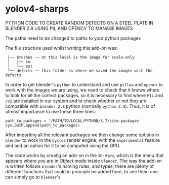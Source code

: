 # yolov4-sharps

PYTHON CODE TO CREATE RANDOM DEFECTS ON A STEEL PLATE IN BLENDER 2.8 USING PIL AND OPENCV TO MANAGE IMAGES

The paths need to be changed to paths to your python packages

The file structure used whilst writing this add-on was:

```steel-blender 
 ├── brushes ~~ at this level is the image for scale-only
 │   ├── in
 │   └── out
 └── defects ~~ this folder is where we saved the images with the defects
 ```

In order to get blender's ```python``` to understand and use ```pillow``` and ```opencv``` to work with the images we are using, we need to check that it knows where to look for all the correct packages, so it is necessary to find where ```PIL``` and ```cv2``` are installed in our system and to check whether or not they are compatible with ```blender 2.8``` python (normally ```python 3.5```). Thus, it is of utmost importance to use these three lines:

```import sys
path_to_packages = '/PATH/TO/LOCAL/PYTHON/3.7/site-packages'
sys.path.append(path_to_packages)
```
After importing all the relevant packages we then change some options in ```blender``` to work in the ```Cycles``` render engine, with the ```experimental``` feature and add an option for it to be computed using the GPU.

The code works by creatig an add-on in the ```3D-View```, which is the menu that appears where you are in _Object mode_ inside ```blender```. The way the add-on is written follows ```blender```'s naming rules, and types; there are plenty of different functions that could in principle be added here, to see them one can simply go to ```blender```'s 
